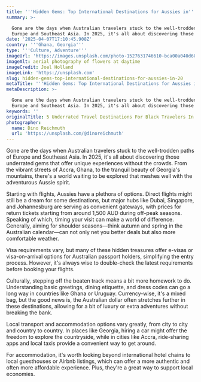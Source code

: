 ```yaml
---
title: '''Hidden Gems: Top International Destinations for Aussies in'''
summary: >-

  Gone are the days when Australian travelers stuck to the well-trodden paths of
  Europe and Southeast Asia. In 2025, it's all about discovering those u...
date: '2025-04-07T17:10:45.908Z'
country: '''Ghana, Georgia'''
type: '''Culture, Adventure'''
imageUrl: 'https://images.unsplash.com/photo-1527631746610-bca00a040d60'
imageAlt: aerial photography of flowers at daytime
imageCredit: Joel Holland
imageLink: 'https://unsplash.com'
slug: hidden-gems-top-international-destinations-for-aussies-in-20
metaTitle: '''Hidden Gems: Top International Destinations for Aussies in 2025'''
metaDescription: >-

  Gone are the days when Australian travelers stuck to the well-trodden paths of
  Europe and Southeast Asia. In 2025, it's all about discovering those u...
keywords: ''
originalTitle: 5 Underrated Travel Destinations For Black Travelers In 2025 - Travel Noire
photographer:
  name: Dino Reichmuth
  url: 'https://unsplash.com/@dinoreichmuth'
---
```








Gone are the days when Australian travelers stuck to the well-trodden paths of Europe and Southeast Asia. In 2025, it's all about discovering those underrated gems that offer unique experiences without the crowds. From the vibrant streets of Accra, Ghana, to the tranquil beauty of Georgia's mountains, there's a world waiting to be explored that meshes well with the adventurous Aussie spirit. 

Starting with flights, Aussies have a plethora of options. Direct flights might still be a dream for some destinations, but major hubs like Dubai, Singapore, and Johannesburg are serving as convenient gateways, with prices for return tickets starting from around 1,500 AUD during off-peak seasons. Speaking of which, timing your visit can make a world of difference. Generally, aiming for shoulder seasons—think autumn and spring in the Australian calendar—can not only net you better deals but also more comfortable weather.

Visa requirements vary, but many of these hidden treasures offer e-visas or visa-on-arrival options for Australian passport holders, simplifying the entry process. However, it's always wise to double-check the latest requirements before booking your flights.

Culturally, stepping off the beaten track means a bit more homework to do. Understanding basic greetings, dining etiquette, and dress codes can go a long way in countries like Ghana or Uruguay. Currency-wise, it's a mixed bag, but the good news is, the Australian dollar often stretches further in these destinations, allowing for a bit of luxury or extra adventures without breaking the bank.

Local transport and accommodation options vary greatly, from city to city and country to country. In places like Georgia, hiring a car might offer the freedom to explore the countryside, while in cities like Accra, ride-sharing apps and local taxis provide a convenient way to get around.

For accommodation, it's worth looking beyond international hotel chains to local guesthouses or Airbnb listings, which can offer a more authentic and often more affordable experience. Plus, they're a great way to support local economies.
